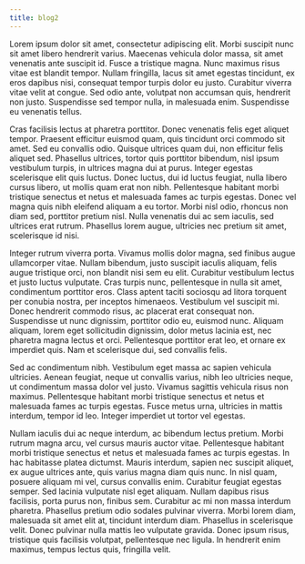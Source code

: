 ```yaml
---
title: blog2
---
```

Lorem ipsum dolor sit amet, consectetur adipiscing elit. Morbi suscipit nunc sit amet libero hendrerit varius. Maecenas vehicula dolor massa, sit amet venenatis ante suscipit id. Fusce a tristique magna. Nunc maximus risus vitae est blandit tempor. Nullam fringilla, lacus sit amet egestas tincidunt, ex eros dapibus nisi, consequat tempor turpis dolor eu justo. Curabitur viverra vitae velit at congue. Sed odio ante, volutpat non accumsan quis, hendrerit non justo. Suspendisse sed tempor nulla, in malesuada enim. Suspendisse eu venenatis tellus.

Cras facilisis lectus at pharetra porttitor. Donec venenatis felis eget aliquet tempor. Praesent efficitur euismod quam, quis tincidunt orci commodo sit amet. Sed eu convallis odio. Quisque ultrices quam dui, non efficitur felis aliquet sed. Phasellus ultrices, tortor quis porttitor bibendum, nisl ipsum vestibulum turpis, in ultrices magna dui at purus. Integer egestas scelerisque elit quis luctus. Donec luctus, dui id luctus feugiat, nulla libero cursus libero, ut mollis quam erat non nibh. Pellentesque habitant morbi tristique senectus et netus et malesuada fames ac turpis egestas. Donec vel magna quis nibh eleifend aliquam a eu tortor. Morbi nisl odio, rhoncus non diam sed, porttitor pretium nisl. Nulla venenatis dui ac sem iaculis, sed ultrices erat rutrum. Phasellus lorem augue, ultricies nec pretium sit amet, scelerisque id nisi.

Integer rutrum viverra porta. Vivamus mollis dolor magna, sed finibus augue ullamcorper vitae. Nullam bibendum, justo suscipit iaculis aliquam, felis augue tristique orci, non blandit nisi sem eu elit. Curabitur vestibulum lectus et justo luctus vulputate. Cras turpis nunc, pellentesque in nulla sit amet, condimentum porttitor eros. Class aptent taciti sociosqu ad litora torquent per conubia nostra, per inceptos himenaeos. Vestibulum vel suscipit mi. Donec hendrerit commodo risus, ac placerat erat consequat non. Suspendisse ut nunc dignissim, porttitor odio eu, euismod nunc. Aliquam aliquam, lorem eget sollicitudin dignissim, dolor metus lacinia est, nec pharetra magna lectus et orci. Pellentesque porttitor erat leo, et ornare ex imperdiet quis. Nam et scelerisque dui, sed convallis felis.

Sed ac condimentum nibh. Vestibulum eget massa ac sapien vehicula ultricies. Aenean feugiat, neque ut convallis varius, nibh leo ultricies neque, ut condimentum massa dolor vel justo. Vivamus sagittis vehicula risus non maximus. Pellentesque habitant morbi tristique senectus et netus et malesuada fames ac turpis egestas. Fusce metus urna, ultricies in mattis interdum, tempor id leo. Integer imperdiet ut tortor vel egestas.

Nullam iaculis dui ac neque interdum, ac bibendum lectus pretium. Morbi rutrum magna arcu, vel cursus mauris auctor vitae. Pellentesque habitant morbi tristique senectus et netus et malesuada fames ac turpis egestas. In hac habitasse platea dictumst. Mauris interdum, sapien nec suscipit aliquet, ex augue ultrices ante, quis varius magna diam quis nunc. In nisl quam, posuere aliquam mi vel, cursus convallis enim. Curabitur feugiat egestas semper. Sed lacinia vulputate nisl eget aliquam. Nullam dapibus risus facilisis, porta purus non, finibus sem. Curabitur ac mi non massa interdum pharetra. Phasellus pretium odio sodales pulvinar viverra. Morbi lorem diam, malesuada sit amet elit at, tincidunt interdum diam. Phasellus in scelerisque velit. Donec pulvinar nulla mattis leo vulputate gravida. Donec ipsum risus, tristique quis facilisis volutpat, pellentesque nec ligula. In hendrerit enim maximus, tempus lectus quis, fringilla velit.